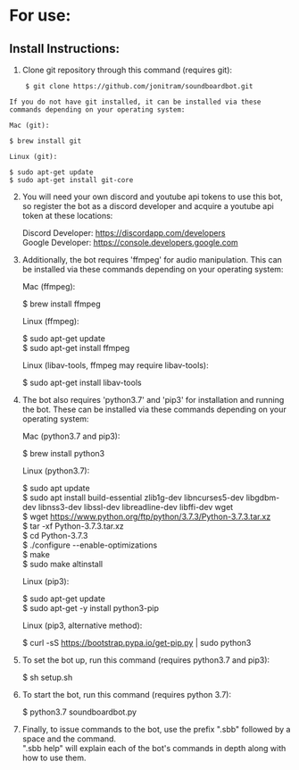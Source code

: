 # For use:  
## Install Instructions:
1. Clone git repository through this command (requires git):  
```
    $ git clone https://github.com/jonitram/soundboardbot.git  
``` 
    If you do not have git installed, it can be installed via these commands depending on your operating system:  
  
    Mac (git):  
  
    $ brew install git  
  
    Linux (git):  
  
    $ sudo apt-get update  
    $ sudo apt-get install git-core  
  
2. You will need your own discord and youtube api tokens to use this bot, so register the bot as a discord developer and acquire a youtube api token at these locations:  
  
    Discord Developer: https://discordapp.com/developers  
    Google Developer: https://console.developers.google.com  
  
3. Additionally, the bot requires 'ffmpeg' for audio manipulation. This can be installed via these commands depending on your operating system:  
  
    Mac (ffmpeg):  
  
    $ brew install ffmpeg  
  
    Linux (ffmpeg):  
  
    $ sudo apt-get update  
    $ sudo apt-get install ffmpeg  
  
    Linux (libav-tools, ffmpeg may require libav-tools):  
  
    $ sudo apt-get install libav-tools  
  
4. The bot also requires 'python3.7' and 'pip3' for installation and running the bot. These can be installed via these commands depending on your operating system:  
  
    Mac (python3.7 and pip3):  
  
    $ brew install python3  
  
    Linux (python3.7):  
  
    $ sudo apt update  
    $ sudo apt install build-essential zlib1g-dev libncurses5-dev libgdbm-dev libnss3-dev libssl-dev libreadline-dev libffi-dev wget  
    $ wget https://www.python.org/ftp/python/3.7.3/Python-3.7.3.tar.xz  
    $ tar -xf Python-3.7.3.tar.xz  
    $ cd Python-3.7.3  
    $ ./configure --enable-optimizations  
    $ make  
    $ sudo make altinstall  
  
    Linux (pip3):  
  
    $ sudo apt-get update  
    $ sudo apt-get -y install python3-pip  
  
    Linux (pip3, alternative method):  
  
    $ curl -sS https://bootstrap.pypa.io/get-pip.py | sudo python3  
  
5. To set the bot up, run this command (requires python3.7 and pip3):  
  
    $ sh setup.sh  
  
6. To start the bot, run this command (requires python 3.7):  
  
    $ python3.7 soundboardbot.py  
  
7. Finally, to issue commands to the bot, use the prefix ".sbb" followed by a space and the command.  
    ".sbb help" will explain each of the bot's commands in depth along with how to use them.
